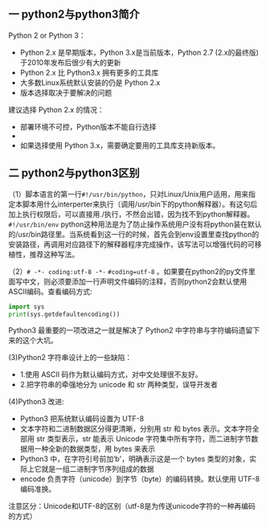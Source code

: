 ## 一 python2与python3简介

Python 2 or Python 3：
- Python 2.x 是早期版本，Python 3.x是当前版本，Python 2.7 (2.x的最终版)于2010年发布后很少有大的更新
- Python 2.x 比 Python3.x 拥有更多的工具库
- 大多数Linux系统默认安装的仍是 Python 2.x
- 版本选择取决于要解决的问题

建议选择 Python 2.x 的情况：
- 部署环境不可控，Python版本不能自行选择
- 
- 如果选择使用 Python 3.x，需要确定要用的工具库支持新版本。
    
## 二 python2与python3区别  

（1）脚本语言的第一行`#!/usr/bin/python`，只对Linux/Unix用户适用，用来指定本脚本用什么interperter来执行（调用/usr/bin下的python解释器）。有这句后加上执行权限后，可以直接用./执行，不然会出错，因为找不到python解释器。`#!/usr/bin/env` python这种用法是为了防止操作系统用户没有将python装在默认的/usr/bin路径里。当系统看到这一行的时候，首先会到env设置里查找python的安装路径，再调用对应路径下的解释器程序完成操作，该写法可以增强代码的可移植性，推荐这种写法。  

（2）`# -*- coding:utf-8 -*-` `#coding=utf-8` 。如果要在python2的py文件里面写中文，则必须要添加一行声明文件编码的注释，否则python2会默认使用ASCII编码。查看编码方式:
```py
import sys
print(sys.getdefaultencoding())
```
Python3 最重要的一项改进之一就是解决了 Python2 中字符串与字符编码遗留下来的这个大坑。

(3)Python2 字符串设计上的一些缺陷：
- 1.使用 ASCII 码作为默认编码方式，对中文处理很不友好。
- 2.把字符串的牵强地分为 unicode 和 str 两种类型，误导开发者

(4)Python3 改进:
- Python3 把系统默认编码设置为 UTF-8
- 文本字符和二进制数据区分得更清晰，分别用 str 和 bytes 表示。文本字符全部用 str 类型表示，str 能表示 Unicode 字符集中所有字符，而二进制字节数据用一种全新的数据类型，用 bytes 来表示
- Python3 中，在字符引号前加‘b'，明确表示这是一个 bytes 类型的对象，实际上它就是一组二进制字节序列组成的数据
- encode 负责字符（unicode）到字节（byte）的编码转换。默认使用 UTF-8 编码准换。

注意区分：Unicode和UTF-8的区别（utf-8是为传送unicode字符的一种再编码的方式）